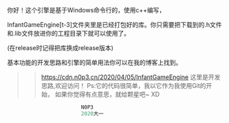 你好！这个引擎是基于Windows命令行的，使用c++编写，

InfantGameEngine[t-3]文件夹里是已经打包好的库。你只需要把下载到的.h文件和.lib文件放进你的工程目录下就可以使用了。

(在release时记得把库换成release版本)

基本功能的开发思路和引擎的简单用法你可以在我的博客上找到。

>>https://cdn.n0p3.cn/2020/04/05/InfantGameEngine 这里是开发思路,欢迎访问！
Ps:它的代码很简单，我以它作为我使用Git的开始，
如果你觉得有点意思，就给颗星吧~ XD
       				

```c++
			            N0P3
			            2020大一
```


